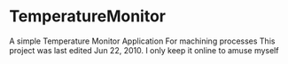 TemperatureMonitor
==================
A simple Temperature Monitor Application For machining processes
This project was last edited Jun 22, 2010.
I only keep it online to amuse myself
